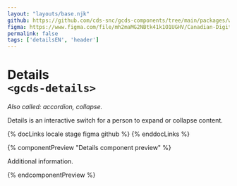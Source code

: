 ```yaml
---
layout: "layouts/base.njk"
github: https://github.com/cds-snc/gcds-components/tree/main/packages/web/src/components/gcds-details
figma: https://www.figma.com/file/mh2maMG2NBtk41k1O1UGHV/Canadian-Digital-Service%E2%80%A8---GC-Design-System?node-id=1098%3A2756&t=ciEmm7GYyGAY73zZ-0
permalink: false
tags: ['detailsEN', 'header']
---
```


# Details <br>`<gcds-details>`

_Also called: accordion, collapse._

Details is an interactive switch for a person to expand or collapse content.

{% docLinks locale stage figma github %}
{% enddocLinks %}

{% componentPreview "Details component preview" %}
<gcds-details details-title="Learn more about this topic">
  <p>Additional information.</p>
</gcds-details>
{% endcomponentPreview %}

